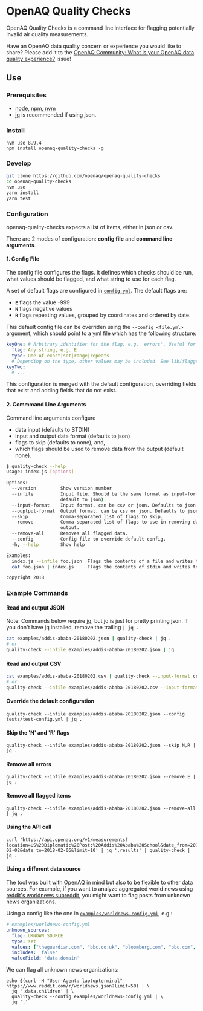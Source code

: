 # OpenAQ Quality Checks

OpenAQ Quality Checks is a command line interface for flagging potentially invalid air quality measurements.

Have an OpenAQ data quality concern or experience you would like to share? Please add it to the [OpenAQ Community: What is your OpenAQ data quality experience?](https://github.com/openaq/openaq-quality-checks/issues/2) issue!

## Use

### Prerequisites

* [node, npm, nvm](https://docs.npmjs.com/getting-started/installing-node)
* [jq](https://stedolan.github.io/jq/) is recommended if using json.

### Install

```
nvm use 8.9.4
npm install openaq-quality-checks -g
```

### Develop

```bash
git clone https://github.com/openaq/openaq-quality-checks
cd openaq-quality-checks
nvm use
yarn install
yarn test
```

### Configuration

openaq-quality-checks expects a list of items, either in json or csv.

There are 2 modes of configuration: **config file** and **command line arguments**.

#### 1. Config File

The config file configures the flags. It defines which checks should be run, what values should be flagged, and what string to use for each flag.

A set of default flags are configured in [`config.yml`](config.yml). The default flags are:

* **`E`** flags the value -999
* **`N`** flags negative values
* **`R`** flags repeating values, grouped by coordinates and ordered by date.

This default config file can be overriden using the `--config <file.yml>` argument, which should point to a yml file which has the following structure:

```yaml
keyOne: # Arbitrary identifier for the flag, e.g. 'errors'. Useful for merging with the default configuration.
  flag: Any string, e.g. E
  type: One of exact|set|range|repeats
  # Depending on the type, other values may be included. See lib/flagger.js for what can be configured.
keyTwo:
  # ...
```

This configuration is merged with the default configuration, overriding fields that exist and adding fields that do not exist.

#### 2. Commmand Line Arguments

Command line arguments configure

* data input (defaults to STDIN)
* input and output data format (defaults to json)
* flags to skip (defaults to none), and,
* which flags should be used to remove data from the output (default none).

```bash
$ quality-check --help
Usage: index.js [options]

Options:
  --version         Show version number                                [boolean]
  --infile          Input file. Should be the same format as input-format (which
                    default to json).
  --input-format    Input format, can be csv or json. Defaults to json.
  --ouptput-format  Output format, can be csv or json. Defaults to json.
  --skip            Comma-separated list of flags to skip.
  --remove          Comma-separated list of flags to use in removing data from
                    output.
  --remove-all      Removes all flagged data.
  --config          Config file to override default config.
  -h, --help        Show help                                          [boolean]

Examples:
  index.js --infile foo.json  Flags the contents of a file and writes to stdout.
  cat foo.json | index.js     Flags the contents of stdin and writes to stdout.

copyright 2018

```

### Example Commands

#### Read and output JSON

Note: Commands below require [jq](https://stedolan.github.io/jq/), but jq is just for pretty printing json. If you don't have jq installed, remove the trailing `| jq .`

```bash
cat examples/addis-ababa-20180202.json | quality-check | jq .
# or
quality-check --infile examples/addis-ababa-20180202.json | jq .
```

#### Read and output CSV

```bash
cat examples/addis-ababa-20180202.csv | quality-check --input-format csv --output-format csv
# or
quality-check --infile examples/addis-ababa-20180202.csv --input-format csv --output-format csv
```

#### Override the default configuration

```
quality-check --infile examples/addis-ababa-20180202.json --config tests/test-config.yml | jq .
```

#### Skip the 'N' and 'R' flags

```
quality-check --infile examples/addis-ababa-20180202.json --skip N,R | jq .
```

#### Remove all errors

```
quality-check --infile examples/addis-ababa-20180202.json --remove E | jq .
```

#### Remove all flagged items

```
quality-check --infile examples/addis-ababa-20180202.json --remove-all | jq .
```

#### Using the API call

```
curl 'https://api.openaq.org/v1/measurements?location=US%20Diplomatic%20Post:%20Addis%20Ababa%20School&date_from=2018-02-02&date_to=2018-02-06&limit=10' | jq '.results' | quality-check | jq .
```

#### Using a different data source

The tool was built with OpenAQ in mind but also to be flexible to other data sources. For example, if you want to analyze aggregated world news using [reddit's worldnews subreddit](https://www.reddit.com/r/worldnews/), you might want to flag posts from unknown news organizations.

Using a config like the one in [`examples/worldnews-config.yml`](./examples/worldnews-config.yml), e.g.:

```yaml
# examples/worldnews-config.yml
unknown_sources:
  flag: UKNOWN_SOURCE
  type: set
  values: ["theguardian.com", "bbc.co.uk", "bloomberg.com", "bbc.com", "reuters.com", "npr.org", "independent.co.uk", "cnn.com"]
  includes: 'false'
  valueField: 'data.domain'
```

We can flag all unknown news organizations:

```
echo $(curl -H "User-Agent: laptopterminal" https://www.reddit.com/r/worldnews.json?limit=50) | \
  jq '.data.children' | \
  quality-check --config examples/worldnews-config.yml | \
  jq '.'
```
